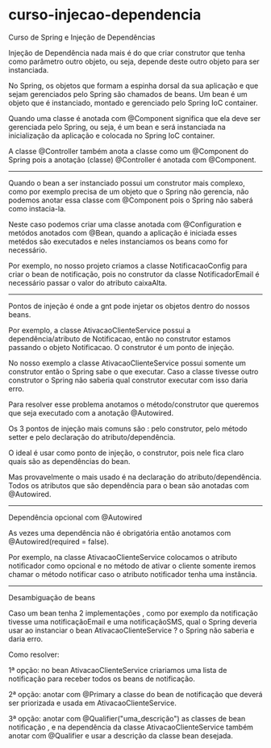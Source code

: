 ﻿# curso-injecao-dependencia
 Curso de Spring e Injeção de Dependências

Injeção de Dependência nada mais é do que criar construtor que tenha como parâmetro outro objeto, ou seja, depende deste outro objeto para ser instanciada.

No Spring, os objetos que formam a espinha dorsal da sua aplicação e que sejam gerenciados pelo Spring são chamados de beans. Um bean é um objeto que é instanciado, montado e gerenciado pelo Spring IoC container.

Quando uma classe é anotada com @Component significa que ela deve ser gerenciada pelo Spring, ou seja, é um bean e será instanciada na inicialização da aplicação e colocada no Spring IoC container.

A classe @Controller também anota a classe como um @Component do Spring pois a anotação (classe) @Controller é anotada com @Component.

-------------

Quando o bean a ser instanciado possui um construtor mais complexo, como por exemplo precisa de um objeto que o Spring não gerencia, não podemos anotar essa classe com @Component pois o Spring não saberá como instacia-la.

Neste caso podemos criar uma classe anotada com @Configuration e metódos anotados com @Bean, quando a aplicação é iniciada esses metédos são executados e neles instanciamos os beans como for necessário.

Por exemplo, no nosso projeto criamos a classe NotificacaoConfig para criar o bean de notificação, pois no construtor da classe NotificadorEmail é necessário passar o valor do atributo caixaAlta.

-------------

Pontos de injeção é onde a gnt pode injetar os objetos dentro do nossos beans.

Por exemplo, a classe AtivacaoClienteService possui a dependência/atributo de Notificacao, então no construtor estamos passando o objeto Notificacao. O construtor é um ponto de injeção.

No nosso exemplo a classe AtivacaoClienteService possui somente um construtor então o Spring sabe o que executar. Caso a classe tivesse outro construtor o Spring não saberia qual construtor executar com isso daria erro.

Para resolver esse problema anotamos o método/construtor que queremos que seja executado com a anotação @Autowired.

Os 3 pontos de injeção mais comuns são : pelo construtor, pelo método setter e pelo declaração do atributo/dependência.

O ideal é usar como ponto de injeção, o construtor, pois nele fica claro quais são as dependências do bean.

Mas provavelmente o mais usado é na declaração do atributo/dependência. Todos os atributos que são dependência para o bean são anotadas com @Autowired.

---------------

Dependência opcional com @Autowired

As vezes uma dependência não é obrigatória então anotamos com @Autowired(required = false).

Por exemplo, na classe AtivacaoClienteService colocamos o atributo notificador como opcional e no método de ativar o cliente somente iremos chamar o método notificar caso o atributo notificador tenha uma instância.

----------------

Desambiguação de beans

Caso um bean tenha 2 implementações , como por exemplo da notificação tivesse uma notificaçãoEmail e uma notificaçãoSMS, qual o Spring deveria usar ao instanciar o bean AtivacaoClienteService ? o Spring não saberia e daria erro.

Como resolver:

1ª opção: no bean AtivacaoClienteService criariamos uma lista de notificação para receber todos os beans de notificação.

2ª opção: anotar com @Primary a classe do bean de notificação que deverá ser priorizada e usada em AtivacaoClienteService.

3ª opção: anotar com @Qualifier("uma_descrição") as classes de bean notificação , e na dependência da classe AtivacaoClienteService também anotar com @Qualifier e usar a descrição da classe bean desejada.


